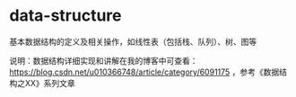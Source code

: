 # data-structure
基本数据结构的定义及相关操作，如线性表（包括栈、队列）、树、图等

说明：数据结构详细实现和讲解在我的博客中可查看：https://blog.csdn.net/u010366748/article/category/6091175 ，参考《数据结构之XX》系列文章


